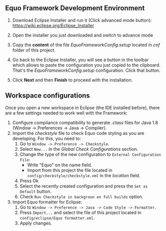 ## Equo Framework Development Environment

1. Download Eclipse Installer and run it (Click advanced mode button):
   https://wiki.eclipse.org/Eclipse_Installer
  
2. Open the installer you just downloaded and switch to advance mode

3. Copy the **content** of the file _EquoFrameworkConfig.setup_ located in _cnf_ folder of this project.

4. Go back to the Eclipse Installer, you will see a button in the toolbar which allows to paste the configuration you just copied to the clipboard. That's the _EquoFrameworkConfig.setup_ configuration. Click that button.

5. Click **Next** and then **Finish** to proceed with the installation.

## Workspace configurations

Once you open a new workspace in Eclipse (the IDE installed before), there are a few settings needed to work well with the Framework:

1. Configure compilance compatibility to generate _.class_ files for Java 1.8 (Window -> Preferences -> Java -> Compiler).
2. Import the _checkstyle_ file to check Equo code styling as you are developing. For this, you need to:
   1. Go to `Window -> Preference -> Checkstyle`.
   2. Select `New...` in the _Global Check Configurations_ section.
   3. Change the type of the new configuration to `External Configuration File`:
      - Write "Equo" on the name field.
      - Import from this project the file located in `config/checkstyle/checkstyle.xml` in the _location_ field.
   4. Press Ok
   5. Select the recently created configuration and press the `Set as Default` button.
   6. Check `Run Checkstyle in backgroun on full builds` option.
3. Import Equo formatter for Eclipse:
   1. Go to `Window -> Preference -> Java -> Code Style -> Formatter`.
   2. Press `Import...` and select the file of this project located in `config/eclipse/Equo formatter.xml`.
   3. Apply changes.